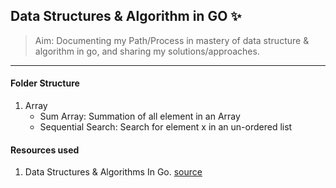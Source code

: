 ## Data Structures & Algorithm in GO :sparkles:


> Aim: Documenting my Path/Process in mastery of data structure & algorithm in go, and sharing my solutions/approaches.
___

#### Folder Structure

1. Array 
   - Sum Array: Summation of all element in an Array
   - Sequential Search: Search for element x in an un-ordered list





#### Resources used
1. Data Structures & Algorithms In Go. [source](https://www.educative.io/courses/data-structures-and-algorithms-go)
